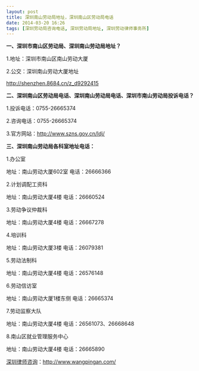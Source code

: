 ```yaml
---
layout: post
title: 深圳南山劳动局地址，深圳南山区劳动局电话
date: 2014-03-20 16:26
tags: [深圳劳动局咨询电话, 深圳劳动局地址, 深圳劳动律师事务所]
---
```

<strong>一、深圳市南山区劳动局、深圳南山劳动局地址？</strong>

1.地址：深圳市南山区南山劳动大厦

2.公交：深圳南山劳动大厦地址

http://shenzhen.8684.cn/z_d9292415

<strong>二、深圳南山区劳动局电话、深圳南山劳动局电话、深圳市南山劳动局投诉电话？</strong>

1.投诉电话：0755-26665374

2.咨询电话：0755-26665374

3.官方网站：http://www.szns.gov.cn/ldj/

<strong>三、深圳南山劳动局各科室地址电话：</strong>

1.办公室

地址：南山劳动大厦602室
电话：26666366

2.计划调配工资科

地址：南山劳动大厦4楼
电话：26660524

3.劳动争议仲裁科

地址：南山劳动大厦4楼
电话：26667278

4.培训科

地址：南山劳动大厦3楼
电话：26079381

5.劳动法制科

地址：南山劳动大厦4楼
电话：26576148

6.劳动信访室

地址：南山劳动大厦1楼东侧
电话：26665374

7.劳动监察大队

地址：南山劳动大厦4楼
电话：26561073、26668648

8.南山区就业管理服务中心

地址：南山劳动大厦4楼
电话：26665890

<a href="http://www.wangpingan.com/">深圳律师咨询</a>：<a href="http://www.wangpingan.com/">http://www.wangpingan.com/</a>

